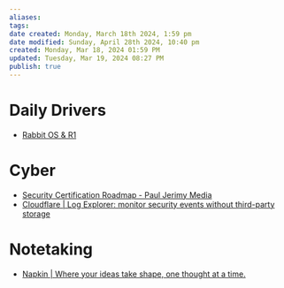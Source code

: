 ```yaml
---
aliases: 
tags: 
date created: Monday, March 18th 2024, 1:59 pm
date modified: Sunday, April 28th 2024, 10:40 pm
created: Monday, Mar 18, 2024 01:59 PM
updated: Tuesday, Mar 19, 2024 08:27 PM
publish: true
---
```


# Daily Drivers
- [Rabbit OS & R1](../📁%2005%20-%20Learning,%20Notes/⬇️%20Notes%20Drop/Rabbit%20OS%20&%20R1/Rabbit%20OS%20&%20R1.md) 
# Cyber
- [Security Certification Roadmap - Paul Jerimy Media](https://pauljerimy.com/security-certification-roadmap/)
- [Cloudflare | Log Explorer: monitor security events without third-party storage](https://blog.cloudflare.com/log-explorer)
# Notetaking
- [Napkin | Where your ideas take shape, one thought at a time.](https://www.napkin.one/) 
